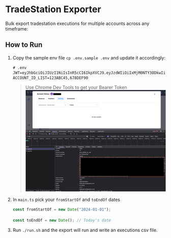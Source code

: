 # TradeStation Exporter

Bulk export tradestation executions for multiple accounts across any timeframe:

## How to Run

####
1. Copy the sample env file `cp .env.sample .env` and update it accordingly:

    ```
    # .env
    JWT=eyJhbGciOiJIUzI1NiIsInR5cCI6IkpXVCJ9.eyJzdWIiOiIxMjM0NTY3ODkwIiwibmFtZSI6IkpvaG4gRG9lIiwiaWF0IjoxNTE2MjM5MDIyfQ.SflKxwRJSMeKKF2QT4fwpMeJf36POk6yJV_adQssw5c
    ACCOUNT_ID_LIST=123ABC45,678DEF90
    ```

    > Use Chrome Dev Tools to get your Bearer Token
    ![Example of getting the token in Chrome Dev Tools](assets/token_example.png)

2. In `main.ts` pick your `fromStartOf` and `toEndOf` dates

    ```ts
    const fromStartOf = new Date("2024-01-01");

    const toEndOf = new Date(); // Today's date

4. Run `./run.sh` and the export will run and write an executions csv file.